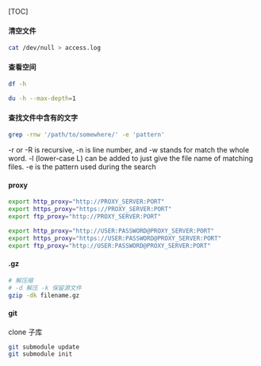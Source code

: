 [TOC]

#### 清空文件
```sh
cat /dev/null > access.log
```


#### 查看空间
```sh
df -h

du -h --max-depth=1
```


#### 查找文件中含有的文字
```sh
grep -rnw '/path/to/somewhere/' -e 'pattern'
```
-r or -R is recursive,
-n is line number, and
-w stands for match the whole word.
-l (lower-case L) can be added to just give the file name of matching files.
-e is the pattern used during the search


#### proxy
```sh
export http_proxy="http://PROXY_SERVER:PORT"
export https_proxy="https://PROXY_SERVER:PORT"
export ftp_proxy="http://PROXY_SERVER:PORT"

export http_proxy="http://USER:PASSWORD@PROXY_SERVER:PORT"
export https_proxy="https://USER:PASSWORD@PROXY_SERVER:PORT"
export ftp_proxy="http://USER:PASSWORD@PROXY_SERVER:PORT"
```


#### .gz
```sh
# 解压缩
# -d 解压 -k 保留源文件
gzip -dk filename.gz
```


#### git
clone 子库
```sh
git submodule update
git submodule init 
```